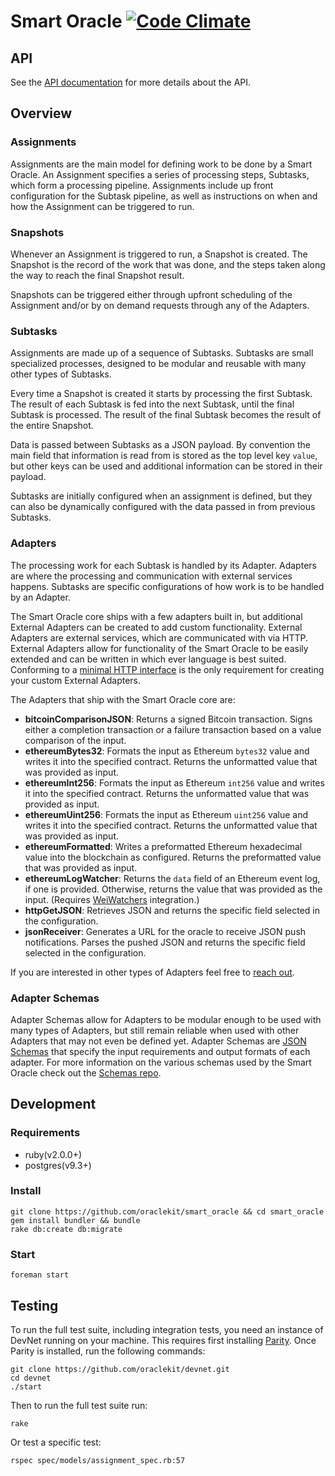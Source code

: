 # Smart Oracle [![Code Climate](https://codeclimate.com/github/oraclekit/smart_oracle/badges/gpa.svg)](https://codeclimate.com/github/oraclekit/smart_oracle)

## API

See the [API documentation](https://smartoracle.smartcontract.com) for more details about the API.

## Overview

### Assignments

Assignments are the main model for defining work to be done by a Smart Oracle. An Assignment specifies a series of processing steps, Subtasks, which form a processing pipeline. Assignments include up front configuration for the Subtask pipeline, as well as instructions on when and how the Assignment can be triggered to run.

### Snapshots

Whenever an Assignment is triggered to run, a Snapshot is created. The Snapshot is the record of the work that was done, and the steps taken along the way to reach the final Snapshot result.

Snapshots can be triggered either through upfront scheduling of the Assignment and/or by on demand requests through any of the Adapters.

### Subtasks

Assignments are made up of a sequence of Subtasks. Subtasks are small specialized processes, designed to be modular and reusable with many other types of Subtasks.

Every time a Snapshot is created it starts by processing the first Subtask. The result of each Subtask is fed into the next Subtask, until the final Subtask is processed. The result of the final Subtask becomes the result of the entire Snapshot.

Data is passed between Subtasks as a JSON payload. By convention the main field that information is read from is stored as the top level key `value`, but other keys can be used and additional information can be stored in their payload.

Subtasks are initially configured when an assignment is defined, but they can also be dynamically configured with the data passed in from previous Subtasks.

### Adapters

The processing work for each Subtask is handled by its Adapter. Adapters are where the processing and communication with external services happens. Subtasks are specific configurations of how work is to be handled by an Adapter.

The Smart Oracle core ships with a few adapters built in, but additional External Adapters can be created to add custom functionality. External Adapters are external services, which are communicated with via HTTP. External Adapters allow for functionality of the Smart Oracle to be easily extended and can be written in which ever language is best suited. Conforming to a [minimal HTTP interface](https://smartoracle.smartcontract.com/#adapter-integration) is the only requirement for creating your custom External Adapters.

The Adapters that ship with the Smart Oracle core are:

- __bitcoinComparisonJSON__: Returns a signed Bitcoin transaction. Signs either a completion transaction or a failure transaction based on a value comparison of the input.
- __ethereumBytes32__: Formats the input as Ethereum `bytes32` value and writes it into the specified contract. Returns the unformatted value that was provided as input.
- __ethereumInt256__: Formats the input as Ethereum `int256` value and writes it into the specified contract. Returns the unformatted value that was provided as input.
- __ethereumUint256__: Formats the input as Ethereum `uint256` value and writes it into the specified contract. Returns the unformatted value that was provided as input.
- __ethereumFormatted__: Writes a preformatted Ethereum hexadecimal value into the blockchain as configured. Returns the preformatted value that was provided as input.
- __ethereumLogWatcher__: Returns the `data` field of an Ethereum event log, if one is provided. Otherwise, returns the value that was provided as the input. (Requires [WeiWatchers](https://github.com/oraclekit/wei_watchers) integration.)
- __httpGetJSON__: Retrieves JSON and returns the specific field selected in the configuration.
- __jsonReceiver__: Generates a URL for the oracle to receive JSON push notifications. Parses the pushed JSON and returns the specific field selected in the configuration.

If you are interested in other types of Adapters feel free to [reach out](mailto:support@smartcontract.com).

### Adapter Schemas

Adapter Schemas allow for Adapters to be modular enough to be used with many types of Adapters, but still remain reliable when used with other Adapters that may not even be defined yet. Adapter Schemas are [JSON Schemas](http://json-schema.org/) that specify the input requirements and output formats of each adapter. For more information on the various schemas used by the Smart Oracle check out the [Schemas repo](https://github.com/oraclekit/schemas).



## Development

### Requirements

- ruby(v2.0.0+)
- postgres(v9.3+)

### Install

```
git clone https://github.com/oraclekit/smart_oracle && cd smart_oracle
gem install bundler && bundle
rake db:create db:migrate
```

### Start
```
foreman start
```

## Testing

To run the full test suite, including integration tests, you need an instance of DevNet running on your machine. This requires first installing [Parity](https://github.com/paritytech/parity). Once Parity is installed, run the following commands:

```
git clone https://github.com/oraclekit/devnet.git
cd devnet
./start
```

Then to run the full test suite run:
```
rake
```

Or test a specific test:
```
rspec spec/models/assignment_spec.rb:57
```

